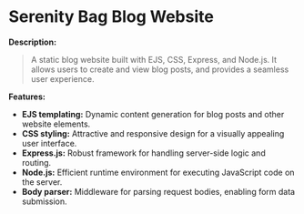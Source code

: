 # Serenity Bag Blog Website

**Description:**

> A static blog website built with EJS, CSS, Express, and Node.js. It allows users to create and view blog posts, and provides a seamless user experience.

**Features:**

* **EJS templating:** Dynamic content generation for blog posts and other website elements.
* **CSS styling:** Attractive and responsive design for a visually appealing user interface.
* **Express.js:** Robust framework for handling server-side logic and routing.
* **Node.js:** Efficient runtime environment for executing JavaScript code on the server.
* **Body parser:** Middleware for parsing request bodies, enabling form data submission.
